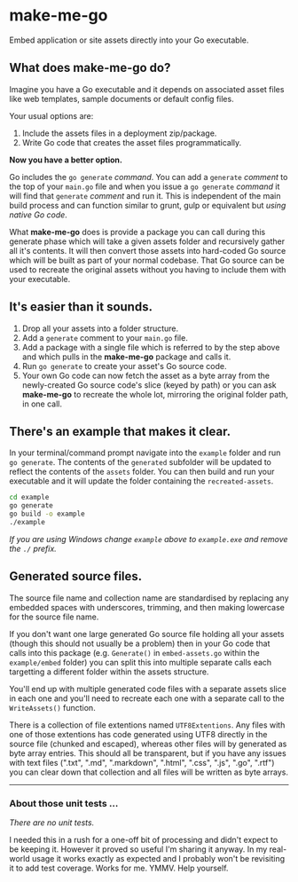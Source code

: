 # make-me-go
Embed application or site assets directly into your Go executable.

## What does make-me-go do?

Imagine you have a Go executable and it depends on associated asset files
like web templates, sample documents or default config files.

Your usual options are:

1. Include the assets files in a deployment zip/package.
1. Write Go code that creates the asset files programmatically.

**Now you have a better option.**

Go includes the ```go generate``` *command*. You can add a ```generate``` *comment*
to the top of your ```main.go``` file and when you issue a ```go generate```
*command* it will find that ```generate``` *comment* and run it. This is independent
of the main build process and can function similar to grunt, gulp or equivalent
but *using native Go code*.

What **make-me-go** does is provide a package you can call during this generate
phase which will take a given assets folder and recursively gather all it's
contents. It will then convert those assets into hard-coded Go source which will
be built as part of your normal codebase. That Go source can be used to recreate
the original assets without you having to include them with your executable.

## It's easier than it sounds.

1. Drop all your assets into a folder structure.
1. Add a ```generate``` comment to your ```main.go``` file.
1. Add a package with a single file which is referred to by the step above and
which pulls in the **make-me-go** package and calls it.
1. Run ```go generate``` to create your asset's Go source code.
1. Your own Go code can now fetch the asset as a byte array from the newly-created
Go source code's slice (keyed by path) or you can ask **make-me-go** to recreate
the whole lot, mirroring the original folder path, in one call.

## There's an example that makes it clear.

In your terminal/command prompt navigate into the ```example``` folder and run
```go generate```. The contents of the ```generated``` subfolder will be updated
to reflect the contents of the ```assets``` folder.
You can then build and run your executable and it will update the folder containing
the ```recreated-assets```.

``` sh
cd example
go generate
go build -o example
./example
```

*If you are using Windows change ```example``` above to ```example.exe``` and remove
the ```./``` prefix.*

## Generated source files.

The source file name and collection name are standardised by replacing any
embedded spaces with underscores, trimming, and then making lowercase for
the source file name.

If you don't want one large generated Go source file holding all your assets
(though this should not usually be a problem) then in your Go code that calls
into this package (e.g. ```Generate()``` in ```embed-assets.go```
within the ```example/embed``` folder) you can split this into multiple
separate calls each targetting a different folder within the assets structure.

You'll end up with multiple generated code files with a separate assets slice
in each one and you'll need to recreate each one with a separate call to
the ```WriteAssets()``` function.

There is a collection of file extentions named ```UTF8Extentions```.
Any files with one of those extentions has code generated using UTF8 directly
in the source file (chunked and escaped), whereas other files will by generated as
byte array entries. This should all be transparent, but if you have any issues
with text files (".txt", ".md", ".markdown", ".html", ".css", ".js", ".go", ".rtf")
you can clear down that collection and all files will be written as byte arrays.

---

### About those unit tests ...

*There are no unit tests.*

I needed this in a rush for a one-off bit of processing and didn't expect
to be keeping it. However it proved so useful I'm sharing it anyway.
In my real-world usage it works exactly as expected and I probably won't be
revisiting it to add test coverage. Works for me. YMMV. Help yourself.
